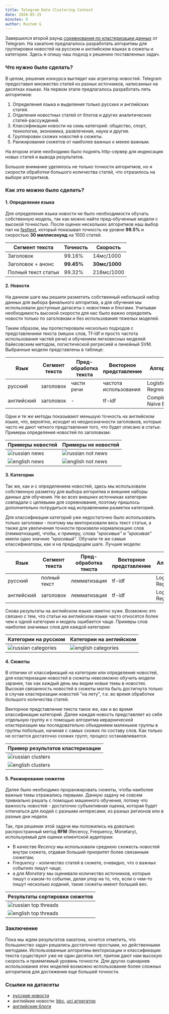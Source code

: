 ```yaml
---
title: Telegram Data Clustering Contest
date: 2020-05-25
minutes: 9
author: Rustem G
---
```


Завершился второй раунд [соревнования по кластеризации данных](https://contest.com/docs/data_clustering2/ru) от Telegram.
На хакатоне предлагалось разработать алгоритмы для группировки новостей на русском и английском языках в сюжеты и категории. Здесь я опишу наш подход к решению поставленных задач.

### Что нужно было сделать?

В целом, решение конкурса выглядит как агрегатор новостей. Telegram предоставил множество статей из разных источников, написанных на десятках языках. На первом этапе предлагалось разработать пять алгоритмов:
1. Определения языка и выделения только русских и английских статей.
2. Отделения новостных статей от блогов и других аналитических статей-рассуждений.
3. Классификации новости на семь категорий: общество, спорт, технологии, экономика, развлечения, наука и другие.
4. Группировки схожих новостей в сюжеты.
5. Ранжирования сюжетов от наиболее важных к менее важным.

На втором этапе необходимо было поднять http-сервер для индексация новых статей и вывода результатов.

Большое внимание уделялось не только точности алгоритмов, но и скорости
обработки большого количества статей, что отразилось на выборе алгоритмов.

### Как это можно было сделать?

#### 1. Определение языка

Для определения языка новости не было необходимости обучать собственную модель,
так как можно найти пред-обученные модели с высокой точностью. После оценки
нескольких алгоритмов наш выбор пал на [fasttext](https://fasttext.cc/docs/en/language-identification.html), который показывал точность на уровне **99.5%** и скоростью
**30 миллисекунд** на 1000 статей.

|Сегмент текста|Точность|Скорость|
|---|---|---|
|Заголовок|99.16%|14мс/1000|
|Заголовок + анонс|**99.45%**|**30мс/1000**|
|Полный текст статьи|99.32%|218мс/1000|


#### 2. Новости

На данном шаге мы решили разметить собственный небольшой набор данных для
выбора финального алгоритма, а для обучения мы использовали доступные датасеты
с новостями и блогами. Учитывая необходимость высокой скорости для нас было
важно определять новости только по заголовкам и без использования
тяжелых моделей.

Таким образом, мы протестировали несколько подходов с представлением текста
(мешок слов, Tf-Idf и просто частота использования частей речи) и
обучением легковесных моделей байесовским методом, логистической регресией и
линейный SVM. Выбранные модели представлены в таблице:

|Язык|Сегмент текста|Пред-обработка текста|Векторное представление|Алгоритм|Точность|Скорость|
|---|---|---|---|---|---|---|
|русский|заголовок|части речи|частота использования|Logistic Regression|89%|2мс/1000|
|английский|заголовок|-|tf-idf|Complement Naive Bayes|72%|<1мс/1000|


Одни и те же методы показывают меньшую точность на английском языке, что,
вероятно, исходит из неоднозначности заголовков, которые часто не дают
четкого представления того, что будет описано в статье. Примеры определения новостей по заголовкам:

| Примеры новостей     | Примеры не новостей |
| :------------- | :------------- |
| <img src="/assets/images/ru_news.png" alt="russian news"> | <img src="/assets/images/ru_not_news.png" alt="russian not news"> |
| <img src="/assets/images/en_news.png" alt="english news"> | <img src="/assets/images/en_not_news.png" alt="english not news"> |

#### 3. Категории

Так же, как и с определением новостей, здесь мы использовали собственную
разметку для выбора алгоритма и внешние наборы данных для обучения. Не во всех внешних источниках категории
совпадали с целевыми для соревнования, поэтому пришлось дополнительно потрудиться
над исправлением разметки категорий.

Для классификации категорий уже недостаточно было использовать только заголовки -
поэтому мы векторизовали весь текст статьи, а также для увеличения точности
произвели нормализацию слов (лемматизация), чтобы, к примеру, слова _"красивые"_ и _"красивая"_ имели одно значние _"красивый"_. Обучали те же самые классификаторы, как и на предыдущем шаге. Лучшие модели:

|Язык|Сегмент текста|Пред-обработка текста|Векторное представление|Алгоритм|Точность|Скорость|
|---|---|---|---|---|---|---|
|русский|полный текст|лемматизация|tf-idf|Logistic Regression|86%|29мс/1000|
|английский|заголовок|лемматизация|tf-idf|Logistic Regression|75%|33мс/1000|


Снова результаты на английском языке заметно хуже. Возможно это связано с тем,
что статьи на английском языке часто относятся более чем к одной категории и
модель ошибается чаще. Примеры слов наиболее значимых слов для каждой категории:

| Категории на русском     | Категории на английском     |
| :------------- | :------------- |
|  <img src="/assets/images/ru_category.gif" alt="russian categories">    |  <img src="/assets/images/en_category.gif" alt="english categories">    |

#### 4. Сюжеты
В отличии от классификаций на категории или определения новостей, для
кластеризации новостей в сюжеты невозможно обучить модели заранее, так как каждый
день мы видим новые темы в новостях. Высокая связанность новостей в сюжеты могла
быть достигнута только в случае кластеризации новостей "на лету", т.е. во время
обработки большого количества статей.

Векторное представление текста такое же, как и во время классификации категорий. Далее каждая новость представляет из себя отдельную группу и с помощью алгоритма иерархической кластеризации мы последовательно объединяем
маленькие группы в группы побольше, начиная с самых схожих по составу слов. Как только не остается достаточно схожих групп, процесс останавливается.

| Пример результатов кластеризации    |
| :------------- |
| <img src="/assets/images/ru_clusters.gif" alt="russian clusters">     |
| <img src="/assets/images/en_clusters.gif" alt="english clusters">     |

#### 5. Ранжирование сюжетов

Далее было необходимо проранжировать сюжеты, чтобы наиболее важные темы отражались первыми. Данную задачу не совсем тривиально решать с помощью машинного обучения, потому что важность новостей - достаточно субъективная оценка, которая будет отличаться для людей с разными интересами, из разных регионов или в разные дни недели.

Так, при решении этой задачи мы положились на довольно распространный метод **RFM** (Recency, Frequency, Monetary), используемый для оценки клиентской аудитории:
- В качестве _Recency_ мы использовали среднюю схожесть новостей внутри сюжета, отдавая больший приоритет более связанным сюжетам;
- _Frequency_ - количество статей в сюжете, очевидно, что о важных событиях пишут чаще;
- а для _Monetary_ мы оценивали количество источников, которые пишут о каком-то событии, делая упор на то, что, если о чем-то пишут несколько изданий, такие сюжеты имеют больший вес.

| Результаты сортировки сюжетов    |
| :------------- |
| <img src="/assets/images/ru_top_threads.png" alt="russian top threads">     |
| <img src="/assets/images/en_top_threads.png" alt="english top threads">     |

### Заключение

Пока мы ждем результатов хакатона, хочется отметить, что большинство задач решались достаточно простыми, но действенными методами. Использованные алгоритмы векторизации и классификации текста существуют уже не один десяток лет, притом дают нам высокую скорость и приемлемый уровень точности. Для других сценариев использования этих моделей возможно использование
более сложных алгоритмов для достижения еще большей точности.

### Ссылки на датасеты

- [русские новости](https://tatianashavrina.github.io/taiga_site/)
- английкие новости: [bbc](http://mlg.ucd.ie/datasets/bbc.html),
[uci агрегатор](http://archive.ics.uci.edu/ml/datasets/News+Aggregator)
- [английские блоги](https://datasetsearch.research.google.com/search?query=blogs&docid=FnbiRu3%2FpKaqhB5aAAAAAA%3D%3D)
